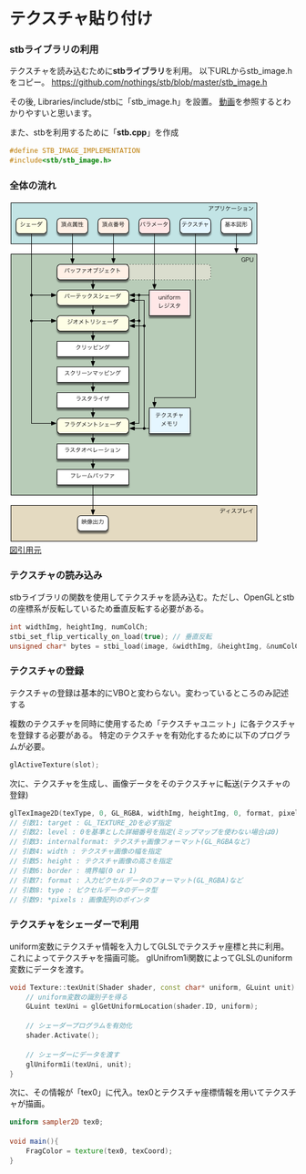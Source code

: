 # テクスチャ貼り付け

### stbライブラリの利用
テクスチャを読み込むために**stbライブラリ**を利用。
以下URLからstb_image.hをコピー。
https://github.com/nothings/stb/blob/master/stb_image.h

その後, Libraries/include/stbに「stb_image.h」を設置。
[動画](https://youtu.be/u-00hjlfMKc)を参照するとわかりやすいと思います。

また、stbを利用するために「**stb.cpp**」を作成
```c++
#define STB_IMAGE_IMPLEMENTATION
#include<stb/stb_image.h>
```

### 全体の流れ
<img src="../assets/2_3dpipe_ver2.png"><br>
[図引用元](https://marina.sys.wakayama-u.ac.jp/~tokoi/glfw/pipeline5.png)

### テクスチャの読み込み
stbライブラリの関数を使用してテクスチャを読み込む。ただし、OpenGLとstbの座標系が反転しているため垂直反転する必要がある。
```c++
int widthImg, heightImg, numColCh;
stbi_set_flip_vertically_on_load(true);	// 垂直反転
unsigned char* bytes = stbi_load(image, &widthImg, &heightImg, &numColCh, 0);
```

### テクスチャの登録
テクスチャの登録は基本的にVBOと変わらない。変わっているところのみ記述する<br>

複数のテクスチャを同時に使用するため「テクスチャユニット」に各テクスチャを登録する必要がある。
特定のテクスチャを有効化するために以下のプログラムが必要。
```c++
glActiveTexture(slot);
```
次に、テクスチャを生成し、画像データをそのテクスチャに転送(テクスチャの登録)
```c++
glTexImage2D(texType, 0, GL_RGBA, widthImg, heightImg, 0, format, pixelType, bytes);
// 引数1: target : GL_TEXTURE_2Dを必ず指定
// 引数2: level : 0を基準とした詳細番号を指定(ミップマップを使わない場合は0)
// 引数3: internalformat: テクスチャ画像フォーマット(GL_RGBAなど)
// 引数4: width : テクスチャ画像の幅を指定
// 引数5: height : テクスチャ画像の高さを指定
// 引数6: border : 境界幅(0 or 1)
// 引数7: format : 入力ピクセルデータのフォーマット(GL_RGBA)など
// 引数8: type : ピクセルデータのデータ型
// 引数9: *pixels : 画像配列のポインタ
```

### テクスチャをシェーダーで利用
uniform変数にテクスチャ情報を入力してGLSLでテクスチャ座標と共に利用。これによってテクスチャを描画可能。
glUnifrom1i関数によってGLSLのuniform変数にデータを渡す。
```c++
void Texture::texUnit(Shader shader, const char* uniform, GLuint unit) {
	// uniform変数の識別子を得る
	GLuint texUni = glGetUniformLocation(shader.ID, uniform);	

	// シェーダープログラムを有効化
	shader.Activate();

	// シェーダーにデータを渡す
	glUniform1i(texUni, unit);	
}
```
次に、その情報が「tex0」に代入。tex0とテクスチャ座標情報を用いてテクスチャが描画。
```glsl
uniform sampler2D tex0;

void main(){
	FragColor = texture(tex0, texCoord);
}
```